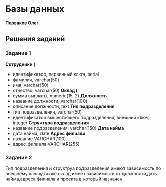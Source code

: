 # Базы данных

**Перваков Олег**

## Решения заданий

### Задание 1
**Сотрудники (**
- идентификатор, первичный ключ, serial
- фамилия, varchar(50)
- имя, varchar(50)
- отчество, varchar(50)
**Оклад (**
- сумма выплаты, numeric(15, 2)
**Должность**
- название должности, varchar(100)
- описание должности, text
**Тип подразделения**
- тип подразделения, varchar(50)
- идентификатор вышестоящего подразделения, внешний ключ, integer
**Структура подразделения**
- название подразделения, varchar(150)
**Дата найма**
- дата найма, date
**Адрес филиала**
- название VARCHAR(100)
- адрес_филиала VARCHAR(255)
### Задание 2
Тип подразделения и структруа подразделения имеют зависимость по внешнему ключу,также оклад имеет зависимости от должности,даты найма,адреса филиала и проекта в который назначен
